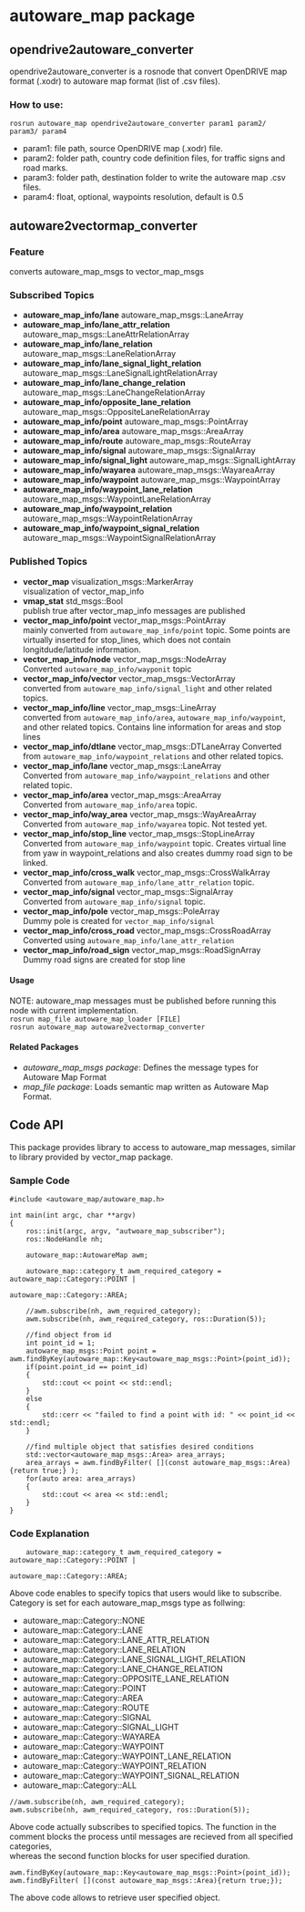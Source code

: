 # autoware_map package

## opendrive2autoware_converter

opendrive2autoware_converter is a rosnode that convert OpenDRIVE map format (.xodr) to autoware map format (list of .csv files).

### How to use: 
```
rosrun autoware_map opendrive2autoware_converter param1 param2/ param3/ param4

```

+ param1: file path, source OpenDRIVE map (.xodr) file. 
+ param2: folder path, country code definition files, for traffic signs and road marks.
+ param3: folder path, destination folder to write the autoware map .csv files.
+ param4: float, optional, waypoints resolution, default is 0.5

## autoware2vectormap_converter
### Feature
converts autoware_map_msgs to vector_map_msgs

### Subscribed Topics
+ **autoware_map_info/lane** autoware_map_msgs::LaneArray    
+ **autoware_map_info/lane_attr_relation** autoware_map_msgs::LaneAttrRelationArray   
+ **autoware_map_info/lane_relation** autoware_map_msgs::LaneRelationArray   
+ **autoware_map_info/lane_signal_light_relation** autoware_map_msgs::LaneSignalLightRelationArray  
+ **autoware_map_info/lane_change_relation** autoware_map_msgs::LaneChangeRelationArray  
+ **autoware_map_info/opposite_lane_relation** autoware_map_msgs::OppositeLaneRelationArray     
+ **autoware_map_info/point** autoware_map_msgs::PointArray    
+ **autoware_map_info/area** autoware_map_msgs::AreaArray   
+ **autoware_map_info/route** autoware_map_msgs::RouteArray   
+ **autoware_map_info/signal** autoware_map_msgs::SignalArray   
+ **autoware_map_info/signal_light** autoware_map_msgs::SignalLightArray   
+ **autoware_map_info/wayarea** autoware_map_msgs::WayareaArray    
+ **autoware_map_info/waypoint** autoware_map_msgs::WaypointArray    
+ **autoware_map_info/waypoint_lane_relation** autoware_map_msgs::WaypointLaneRelationArray   
+ **autoware_map_info/waypoint_relation** autoware_map_msgs::WaypointRelationArray   
+ **autoware_map_info/waypoint_signal_relation** autoware_map_msgs::WaypointSignalRelationArray

### Published Topics
+ **vector_map** visualization_msgs::MarkerArray  
visualization of vector_map_info
+ **vmap_stat** std_msgs::Bool   
publish true after vector_map_info messages are published
+ **vector_map_info/point** vector_map_msgs::PointArray  
mainly converted from `autoware_map_info/point` topic. Some points are virtually inserted for stop_lines, which does not contain longitdude/latitude information.
+ **vector_map_info/node** vector_map_msgs::NodeArray   
Converted `autoware_map_info/wayponit` topic
+ **vector_map_info/vector** vector_map_msgs::VectorArray   
converted from `autoware_map_info/signal_light` and other related topics.
+ **vector_map_info/line** vector_map_msgs::LineArray    
converted from `autoware_map_info/area`, `autoware_map_info/waypoint`, and other related topics. Contains line information for areas and stop lines
+ **vector_map_info/dtlane** vector_map_msgs::DTLaneArray
Converted from `autoware_map_info/waypoint_relations` and other related topics.   
+ **vector_map_info/lane** vector_map_msgs::LaneArray   
Converted from `autoware_map_info/waypoint_relations` and other related topic.   
+ **vector_map_info/area** vector_map_msgs::AreaArray   
Converted from `autoware_map_info/area` topic.
+ **vector_map_info/way_area** vector_map_msgs::WayAreaArray   
Converted from `autoware_map_info/wayarea` topic. Not tested yet.
+ **vector_map_info/stop_line** vector_map_msgs::StopLineArray   
Converted from `autoware_map_info/waypoint` topic. Creates virtual line from yaw in waypoint_relations and also creates dummy road sign to be linked.
+ **vector_map_info/cross_walk** vector_map_msgs::CrossWalkArray   
Converted from `autoware_map_info/lane_attr_relation` topic.
+ **vector_map_info/signal** vector_map_msgs::SignalArray   
Converted from `autoware_map_info/signal` topic.
+ **vector_map_info/pole** vector_map_msgs::PoleArray   
Dummy pole is created for `vector_map_info/signal`
+ **vector_map_info/cross_road** vector_map_msgs::CrossRoadArray   
Converted using `autoware_map_info/lane_attr_relation`
+ **vector_map_info/road_sign** vector_map_msgs::RoadSignArray   
Dummy road signs are created for stop line

#### Usage
NOTE: autoware_map messages must be published before running this node with current implementation.  
`rosrun map_file autoware_map_loader [FILE]`  
`rosrun autoware_map autoware2vectormap_converter`

#### Related Packages
+ *autoware_map_msgs package*: Defines the message types for Autoware Map Format
+ *map_file package*: Loads semantic map written as Autoware Map Format.


## Code API
This package provides library to access to autoware_map messages, similar to library provided by vector_map package.


### Sample Code
```
#include <autoware_map/autoware_map.h>

int main(int argc, char **argv)
{
    ros::init(argc, argv, "autwoare_map_subscriber");
    ros::NodeHandle nh;

    autoware_map::AutowareMap awm;

    autoware_map::category_t awm_required_category =  autoware_map::Category::POINT |
                                                      autoware_map::Category::AREA;

    //awm.subscribe(nh, awm_required_category);
    awm.subscribe(nh, awm_required_category, ros::Duration(5));

    //find object from id
    int point_id = 1;
    autoware_map_msgs::Point point = awm.findByKey(autoware_map::Key<autoware_map_msgs::Point>(point_id));
    if(point.point_id == point_id)
    {
        std::cout << point << std::endl;
    }
    else
    {
        std::cerr << "failed to find a point with id: " << point_id << std::endl;
    }

    //find multiple object that satisfies desired conditions
    std::vector<autoware_map_msgs::Area> area_arrays;
    area_arrays = awm.findByFilter( [](const autoware_map_msgs::Area){return true;} );
    for(auto area: area_arrays)
    {
        std::cout << area << std::endl;
    }
}
```
### Code Explanation
```
    autoware_map::category_t awm_required_category =  autoware_map::Category::POINT |
                                                      autoware_map::Category::AREA;
```
Above code enables to specify topics that users would like to subscribe.   
Category is set for each autoware_map_msgs type as follwing:
+ autoware_map::Category::NONE
+ autoware_map::Category::LANE
+ autoware_map::Category::LANE_ATTR_RELATION
+ autoware_map::Category::LANE_RELATION
+ autoware_map::Category::LANE_SIGNAL_LIGHT_RELATION
+ autoware_map::Category::LANE_CHANGE_RELATION
+ autoware_map::Category::OPPOSITE_LANE_RELATION
+ autoware_map::Category::POINT
+ autoware_map::Category::AREA
+ autoware_map::Category::ROUTE
+ autoware_map::Category::SIGNAL
+ autoware_map::Category::SIGNAL_LIGHT
+ autoware_map::Category::WAYAREA
+ autoware_map::Category::WAYPOINT
+ autoware_map::Category::WAYPOINT_LANE_RELATION
+ autoware_map::Category::WAYPOINT_RELATION
+ autoware_map::Category::WAYPOINT_SIGNAL_RELATION
+ autoware_map::Category::ALL

```
//awm.subscribe(nh, awm_required_category);
awm.subscribe(nh, awm_required_category, ros::Duration(5));
```
Above code actually subscribes to specified topics.
The function in the comment blocks the process until messages are recieved from all specified categories,  
whereas the second function blocks for user specified duration.

```
awm.findByKey(autoware_map::Key<autoware_map_msgs::Point>(point_id));
awm.findByFilter( [](const autoware_map_msgs::Area){return true;});
```
The above code allows to retrieve user specified object.

